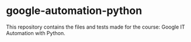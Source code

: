 # google-automation-python
This repository contains the files and tests made for the course: Google IT Automation with Python.
